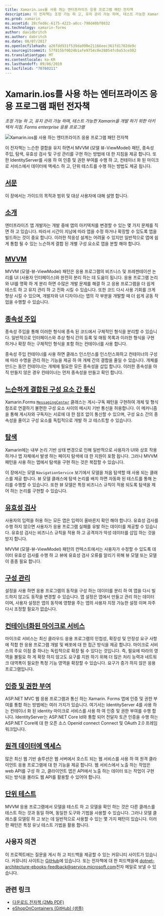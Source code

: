 ```yaml
---
title: Xamarin.ios를 사용 하는 엔터프라이즈 응용 프로그램 패턴 전자책
description: 이 전자책는 조정 가능 하 고, 유지 관리 가능 하며, 테스트 가능한 Xamarin.ios enterprise 응용 프로그램을 개발 하기 위한 아키텍처 지침을 제공 합니다.
ms.prod: xamarin
ms.assetid: 28cfed6c-6175-4223-a8cc-798d40bf0832
ms.technology: xamarin-forms
author: davidbritch
ms.author: dabritch
ms.date: 08/07/2017
ms.openlocfilehash: a26fdd931f539da990e21166eec361fd1702de9c
ms.sourcegitcommit: 57f815bf0024b1afe9754c0e28054fc0a53ce302
ms.translationtype: MT
ms.contentlocale: ko-KR
ms.lasthandoff: 09/06/2019
ms.locfileid: "70760211"
---
```

# <a name="enterprise-application-patterns-using-xamarinforms-ebook"></a>Xamarin.ios를 사용 하는 엔터프라이즈 응용 프로그램 패턴 전자책

_조정 가능 하 고, 유지 관리 가능 하며, 테스트 가능한 Xamarin을 개발 하기 위한 아키텍처 지침. Forms enterprise 응용 프로그램_

![](images/cover-sml.png "Xamarin.ios를 사용 하는 엔터프라이즈 응용 프로그램 패턴 전자책")

이 전자책는 느슨한 결합을 유지 하면서 MVVM (모델 뷰-ViewModel) 패턴, 종속성 주입, 탐색, 유효성 검사 및 구성 관리를 구현 하는 방법에 대 한 지침을 제공 합니다. 또한 IdentityServer를 사용 하 여 인증 및 권한 부여를 수행 하 고, 컨테이너 화 된 마이크로 서비스에서 데이터에 액세스 하 고, 단위 테스트를 수행 하는 방법도 제공 됩니다.

## <a name="prefaceprefacemd"></a>[서문](preface.md)

이 장에서는 가이드의 목적과 범위 및 대상 사용자에 대해 설명 합니다.

## <a name="introductionintroductionmd"></a>[소개](introduction.md)

엔터프라이즈 앱 개발자는 개발 중에 앱의 아키텍처를 변경할 수 있는 몇 가지 문제를 직면 하 고 있습니다. 따라서 시간이 지남에 따라 앱을 수정 하거나 확장할 수 있도록 앱을 빌드하는 것이 중요 합니다. 이러한 적응성 설계는 어려울 수 있지만 일반적으로 앱에 쉽게 통합 될 수 있는 느슨하게 결합 된 개별 구성 요소로 앱을 분할 해야 합니다.

## <a name="mvvmmvvmmd"></a>[MVVM](mvvm.md)

MVVM (모델-뷰-ViewModel) 패턴은 응용 프로그램의 비즈니스 및 프레젠테이션 논리를 UI (사용자 인터페이스)와 완전히 분리 하는 데 도움이 됩니다. 응용 프로그램 논리와 UI를 명확 하 게 분리 하면 수많은 개발 문제를 해결 하 고 응용 프로그램을 더 쉽게 테스트 하 고 유지 관리 하 고 진화 시킬 수 있습니다. 또한 코드 다시 사용 기회를 크게 향상 시킬 수 있으며, 개발자와 UI 디자이너는 앱의 각 부분을 개발할 때 더 쉽게 공동 작업을 수행할 수 있습니다.

## <a name="dependency-injectiondependency-injectionmd"></a>[종속성 주입](dependency-injection.md)

종속성 주입을 통해 이러한 형식에 종속 된 코드에서 구체적인 형식을 분리할 수 있습니다. 일반적으로 인터페이스와 추상 형식 간의 등록 및 매핑 목록과 이러한 형식을 구현 하거나 확장 하는 구체적인 형식을 포함 하는 컨테이너를 사용 합니다.

종속성 주입 컨테이너를 사용 하면 클래스 인스턴스를 인스턴스화하고 컨테이너의 구성에 따라 수명을 관리 하는 기능을 제공 하 여 개체 간의 결합을 줄일 수 있습니다. 개체를 만드는 동안 컨테이너는 개체에 필요한 모든 종속성을 삽입 합니다. 이러한 종속성을 아직 만들지 않은 경우 컨테이너는 먼저 종속성을 만들고 확인 합니다.

## <a name="communicating-between-loosely-coupled-componentscommunicating-between-loosely-coupled-componentsmd"></a>[느슨하게 결합된 구성 요소 간 통신](communicating-between-loosely-coupled-components.md)

Xamarin.Forms [`MessagingCenter`](xref:Xamarin.Forms.MessagingCenter) 클래스는 게시-구독 패턴을 구현하여 개체 및 형식 참조로 연결하기 불편한 구성 요소 사이의 메시지 기반 통신을 허용합니다. 이 메커니즘을 통해 게시자와 구독자는 서로에 대 한 참조 없이 통신할 수 있으며, 구성 요소 간의 종속성을 줄이고 구성 요소를 독립적으로 개발 하 고 테스트할 수 있습니다.

## <a name="navigationnavigationmd"></a>[탐색](navigation.md)

Xamarin에는 내부 논리 기반 상태 변경으로 인해 일반적으로 사용자가 UI와 상호 작용 하거나 앱 자체에서 발생 하는 페이지 탐색에 대 한 지원이 포함 됩니다. 그러나 MVVM 패턴을 사용 하는 앱에서 탐색을 구현 하는 것은 복잡할 수 있습니다.

이 장에서는 모델 `NavigationService` 보기에서 모델을 처음 탐색할 때 사용 되는 클래스를 제공 합니다. 뷰 모델 클래스에 탐색 논리를 배치 하면 자동화 된 테스트를 통해 논리를 수행할 수 있습니다. 또한 뷰 모델은 특정 비즈니스 규칙이 적용 되도록 탐색을 제어 하는 논리를 구현할 수 있습니다.

## <a name="validationvalidationmd"></a>[유효성 검사](validation.md)

사용자의 입력을 허용 하는 모든 앱은 입력이 올바른지 확인 해야 합니다. 유효성 검사를 수행 하지 않으면 사용자가 응용 프로그램 실패를 유발 하는 데이터를 제공할 수 있습니다. 유효성 검사는 비즈니스 규칙을 적용 하 고 공격자가 악성 데이터를 삽입 하는 것을 방지 합니다.

MVVM (모델-뷰-ViewModel) 패턴의 컨텍스트에서는 사용자가 수정할 수 있도록 데이터 유효성 검사를 수행 하 고 뷰에 유효성 검사 오류를 알리기 위해 뷰 모델 또는 모델이 종종 필요 합니다.

## <a name="configuration-managementconfiguration-managementmd"></a>[구성 관리](configuration-management.md)

설정을 사용 하면 응용 프로그램의 동작을 구성 하는 데이터를 분리 하 여 앱을 다시 빌드하지 않고도 동작을 변경할 수 있습니다. 앱 설정은 앱에서 만들고 관리 하는 데이터 이며, 사용자 설정은 앱의 동작에 영향을 주는 앱의 사용자 지정 가능한 설정 이며 자주 다시 조정할 필요가 없습니다.

## <a name="containerized-microservicescontainerized-microservicesmd"></a>[컨테이너화된 마이크로 서비스](containerized-microservices.md)

마이크로 서비스는 최신 클라우드 응용 프로그램의 민첩성, 확장성 및 안정성 요구 사항에 적합 한 응용 프로그램 개발 및 배포에 대 한 접근 방식을 제공 합니다. 마이크로 서비스의 주요 이점 중 하나는 독립적으로 확장 될 수 있다는 것입니다. 즉, 필요에 따라의 영역을 불필요 하 게 확장 하지 않고도 요구를 지원 하기 위해 더 많은 처리 능력과 네트워크 대역폭이 필요한 특정 기능 영역을 확장할 수 있습니다. 요구가 증가 하지 않은 응용 프로그램입니다.

## <a name="authentication-and-authorizationauthentication-and-authorizationmd"></a>[인증 및 권한 부여](authentication-and-authorization.md)

ASP.NET MVC 웹 응용 프로그램과 통신 하는 Xamarin. Forms 앱에 인증 및 권한 부여를 통합 하는 방법에는 여러 가지가 있습니다. 여기서는 IdentityServer 4를 사용 하는 컨테이너 화 된 identity 마이크로 서비스를 사용 하 여 인증 및 권한 부여를 수행 합니다. IdentityServer는 ASP.NET Core Id와 통합 되어 전달자 토큰 인증을 수행 하는 ASP.NET Core에 대 한 오픈 소스 Openid connect Connect 및 OAuth 2.0 프레임 워크입니다.

## <a name="accessing-remote-dataaccessing-remote-datamd"></a>[원격 데이터에 액세스](accessing-remote-data.md)

많은 최신 웹 기반 솔루션은 웹 서버에서 호스트 되는 웹 서비스를 사용 하 여 원격 클라이언트 응용 프로그램에 대 한 기능을 제공 합니다. 웹 서비스에서 노출 하는 작업은 web API를 구성 하 고, 클라이언트 앱은 API에서 노출 하는 데이터 또는 작업이 구현 되는 방식을 몰라도 웹 API를 활용할 수 있어야 합니다.

## <a name="unit-testingunit-testingmd"></a>[단위 테스트](unit-testing.md)

MVVM 응용 프로그램에서 모델을 테스트 하 고 모델을 확인 하는 것은 다른 클래스를 테스트 하는 것과 동일 하며, 동일한 도구와 기법을 사용할 수 있습니다. 그러나 모델 클래스를 모델링 하 고 보는 데 일반적으로 사용할 수 있는 몇 가지 패턴이 있습니다. 이러한 패턴은 특정 유닛 테스트 기법을 활용 합니다.

## <a name="feedback"></a>사용자 의견

이 프로젝트에는 질문을 게시 하 고 피드백을 제공할 수 있는 커뮤니티 사이트가 있습니다. 커뮤니티 사이트는 [GitHub](https://github.com/dotnet-architecture/eShopOnContainers)에 있습니다. 또는 전자책에 대 한 피드백을에 [dotnet-architecture-ebooks-feedback@service.microsoft.com](mailto:dotnet-architecture-ebooks-feedback@service.microsoft.com)전자 메일로 보낼 수 있습니다.

## <a name="related-links"></a>관련 링크

- [다운로드 전자책 (2Mb PDF)](https://aka.ms/xamarinpatternsebook)
- [eShopOnContainers (GitHub) (샘플)](https://github.com/dotnet-architecture/eShopOnContainers)
